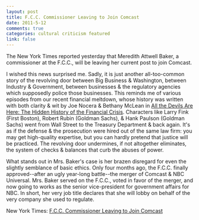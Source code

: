 ```yaml
--- 
layout: post
title: F.C.C. Commissioner Leaving to Join Comcast
date: 2011-5-12
comments: true
categories: cultural criticism featured
link: false
---
```

The New York Times reported yesterday that Meredith Attwell Baker, a commissioner at the F.C.C., will be leaving her current post to join Comcast.

I wished this news surprised me. Sadly, it is just another all-too-common story of the revolving door between Big Business &amp; Washington, between Industry &amp; Government, between businesses &amp; the regulatory agencies which supposedly police those businesses. This reminds me of various episodes from our recent financial meltdown, whose history was written with both clarity &amp; wit by Joe Nocera &amp; Bethany McLean in <a title="All The Devils Are Here" href="http://www.amazon.com/gp/product/1591843634/ref=as_li_tf_tl?ie=UTF8&amp;tag=johnmercerorg-20&amp;linkCode=as2&amp;camp=217145&amp;creative=399353&amp;creativeASIN=1591843634">All the Devils Are Here: The Hidden History of the Financial Crisis</a>. Characters like Larry Fink (First Boston), Robert Rubin (Goldman Sachs), &amp; Hank Paulson (Goldman Sachs) went from Wall Street to the Treasury Department &amp; back again. It's as if the defense &amp; the prosecution were hired out of the same law firm: you may get high-quality expertise, but you can hardly pretend that justice will be practiced. The revolving door undermines, if not altogether eliminates, the system of checks &amp; balances that curb the abuses of power.

What stands out in Mrs. Baker's case is her brazen disregard for even the slightly semblance of basic ethics. Only four months ago, the F.C.C. finally approved--after an ugly year-long battle--the merger of Comcast &amp; NBC Universal. Mrs. Baker served on the F.C.C., voted in favor of the merger, and now going to works as the senior vice-president for government affairs for NBC. In short, her very job title declares that she will lobby on behalf of the very company she used to regulate.

New York Times: <a href="http://mediadecoder.blogs.nytimes.com/2011/05/11/f-c-c-commissioner-to-join-comcast/?partner=rss&amp;emc=rss">F.C.C. Commissioner Leaving to Join Comcast</a>
